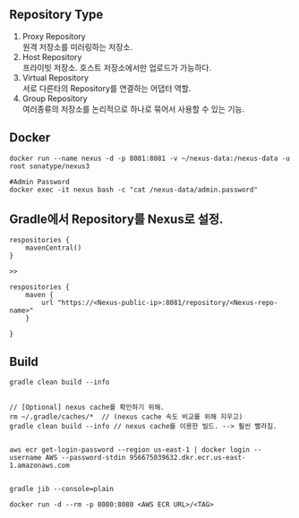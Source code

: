 ## Repository Type 

1. Proxy Repository  
 원격 저장소를 미러링하는 저장소. 
2. Host Repository   
 프라이빗 저장소. 호스트 저장소에서만 업로드가 가능하다. 
3. Virtual Repository  
 서로 다른타의 Repository를 연결하는 어댑터 역할. 
4. Group Repository   
 여러종류의 저장소를 논리적으로 하나로 묶어서 사용할 수 있는 기능. 

## Docker 

```
docker run --name nexus -d -p 8081:8081 -v ~/nexus-data:/nexus-data -u root sonatype/nexus3

#Admin Password
docker exec -it nexus bash -c "cat /nexus-data/admin.password"
```

## Gradle에서 Repository를 Nexus로 설정.

```
respositories {
    mavenCentral()
}

>> 

respositories {
    maven {
        url "https://<Nexus-public-ip>:8081/repository/<Nexus-repo-name>"
    }

}
```

## Build

```
gradle clean build --info


// [Optional] nexus cache를 확인하기 위해. 
rm ~/.gradle/caches/*  // (nexus cache 속도 비교를 위해 지우고)
gradle clean build --info // nexus cache를 이용한 빌드. --> 훨씬 빨라짐. 


aws ecr get-login-password --region us-east-1 | docker login --username AWS --password-stdin 956675039632.dkr.ecr.us-east-1.amazonaws.com


gradle jib --console=plain

docker run -d --rm -p 8080:8080 <AWS ECR URL>/<TAG> 

```



